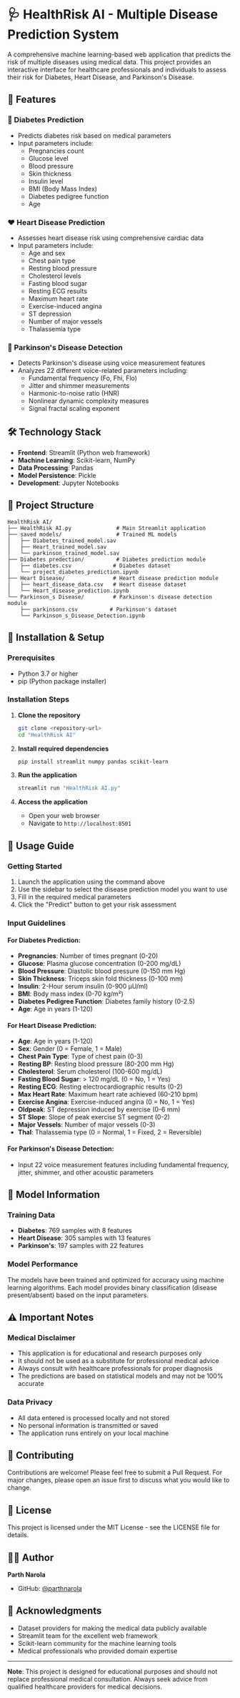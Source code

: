 # 🩺 HealthRisk AI - Multiple Disease Prediction System

A comprehensive machine learning-based web application that predicts the risk of multiple diseases using medical data. This project provides an interactive interface for healthcare professionals and individuals to assess their risk for Diabetes, Heart Disease, and Parkinson's Disease.

## 🚀 Features

### 🧃 Diabetes Prediction

- Predicts diabetes risk based on medical parameters
- Input parameters include:
  - Pregnancies count
  - Glucose level
  - Blood pressure
  - Skin thickness
  - Insulin level
  - BMI (Body Mass Index)
  - Diabetes pedigree function
  - Age

### ❤️ Heart Disease Prediction

- Assesses heart disease risk using comprehensive cardiac data
- Input parameters include:
  - Age and sex
  - Chest pain type
  - Resting blood pressure
  - Cholesterol levels
  - Fasting blood sugar
  - Resting ECG results
  - Maximum heart rate
  - Exercise-induced angina
  - ST depression
  - Number of major vessels
  - Thalassemia type

### 🧠 Parkinson's Disease Detection

- Detects Parkinson's disease using voice measurement features
- Analyzes 22 different voice-related parameters including:
  - Fundamental frequency (Fo, Fhi, Flo)
  - Jitter and shimmer measurements
  - Harmonic-to-noise ratio (HNR)
  - Nonlinear dynamic complexity measures
  - Signal fractal scaling exponent

## 🛠️ Technology Stack

- **Frontend**: Streamlit (Python web framework)
- **Machine Learning**: Scikit-learn, NumPy
- **Data Processing**: Pandas
- **Model Persistence**: Pickle
- **Development**: Jupyter Notebooks

## 📁 Project Structure

```
HealthRisk AI/
├── HealthRisk AI.py              # Main Streamlit application
├── saved models/                 # Trained ML models
│   ├── Diabetes_trained_model.sav
│   ├── Heart_trained_model.sav
│   └── parkinson_trained_model.sav
├── Diabetes predection/          # Diabetes prediction module
│   ├── diabetes.csv             # Diabetes dataset
│   └── project_diabetes_prediction.ipynb
├── Heart Disease/               # Heart disease prediction module
│   ├── heart_disease_data.csv   # Heart disease dataset
│   └── Heart_disease_prediction.ipynb
└── Parkinson_s Disease/         # Parkinson's disease detection module
    ├── parkinsons.csv          # Parkinson's dataset
    └── Parkinson_s_Disease_Detection.ipynb
```

## 🚀 Installation & Setup

### Prerequisites

- Python 3.7 or higher
- pip (Python package installer)

### Installation Steps

1. **Clone the repository**

   ```bash
   git clone <repository-url>
   cd "HealthRisk AI"
   ```

2. **Install required dependencies**

   ```bash
   pip install streamlit numpy pandas scikit-learn
   ```

3. **Run the application**

   ```bash
   streamlit run "HealthRisk AI.py"
   ```

4. **Access the application**
   - Open your web browser
   - Navigate to `http://localhost:8501`

## 📖 Usage Guide

### Getting Started

1. Launch the application using the command above
2. Use the sidebar to select the disease prediction model you want to use
3. Fill in the required medical parameters
4. Click the "Predict" button to get your risk assessment

### Input Guidelines

#### For Diabetes Prediction:

- **Pregnancies**: Number of times pregnant (0-20)
- **Glucose**: Plasma glucose concentration (0-200 mg/dL)
- **Blood Pressure**: Diastolic blood pressure (0-150 mm Hg)
- **Skin Thickness**: Triceps skin fold thickness (0-100 mm)
- **Insulin**: 2-Hour serum insulin (0-900 μU/ml)
- **BMI**: Body mass index (0-70 kg/m²)
- **Diabetes Pedigree Function**: Diabetes family history (0-2.5)
- **Age**: Age in years (1-120)

#### For Heart Disease Prediction:

- **Age**: Age in years (1-120)
- **Sex**: Gender (0 = Female, 1 = Male)
- **Chest Pain Type**: Type of chest pain (0-3)
- **Resting BP**: Resting blood pressure (80-200 mm Hg)
- **Cholesterol**: Serum cholesterol (100-600 mg/dL)
- **Fasting Blood Sugar**: > 120 mg/dL (0 = No, 1 = Yes)
- **Resting ECG**: Resting electrocardiographic results (0-2)
- **Max Heart Rate**: Maximum heart rate achieved (60-210 bpm)
- **Exercise Angina**: Exercise-induced angina (0 = No, 1 = Yes)
- **Oldpeak**: ST depression induced by exercise (0-6 mm)
- **ST Slope**: Slope of peak exercise ST segment (0-2)
- **Major Vessels**: Number of major vessels (0-3)
- **Thal**: Thalassemia type (0 = Normal, 1 = Fixed, 2 = Reversible)

#### For Parkinson's Disease Detection:

- Input 22 voice measurement features including fundamental frequency, jitter, shimmer, and other acoustic parameters

## 🔬 Model Information

### Training Data

- **Diabetes**: 769 samples with 8 features
- **Heart Disease**: 305 samples with 13 features
- **Parkinson's**: 197 samples with 22 features

### Model Performance

The models have been trained and optimized for accuracy using machine learning algorithms. Each model provides binary classification (disease present/absent) based on the input parameters.

## ⚠️ Important Notes

### Medical Disclaimer

- This application is for educational and research purposes only
- It should not be used as a substitute for professional medical advice
- Always consult with healthcare professionals for proper diagnosis
- The predictions are based on statistical models and may not be 100% accurate

### Data Privacy

- All data entered is processed locally and not stored
- No personal information is transmitted or saved
- The application runs entirely on your local machine

## 🤝 Contributing

Contributions are welcome! Please feel free to submit a Pull Request. For major changes, please open an issue first to discuss what you would like to change.

## 📝 License

This project is licensed under the MIT License - see the LICENSE file for details.

## 👨‍💻 Author

**Parth Narola**

- GitHub: [@parthnarola](https://github.com/parthnarola)

## 🙏 Acknowledgments

- Dataset providers for making the medical data publicly available
- Streamlit team for the excellent web framework
- Scikit-learn community for the machine learning tools
- Medical professionals who provided domain expertise

---

**Note**: This project is designed for educational purposes and should not replace professional medical consultation. Always seek advice from qualified healthcare providers for medical decisions.
